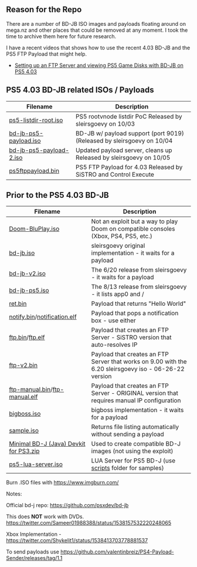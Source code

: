 ## Reason for the Repo

There are a number of BD-JB ISO images and payloads floating around on mega.nz and other places that could be removed at any moment. I took the time to archive them here for future research. 

I have a recent videos that shows how to use the recent 4.03 BD-JB and the PS5 FTP Payload that might help.  

- [Setting up an FTP Server and viewing PS5 Game Disks with BD-JB on PS5 4.03](https://www.youtube.com/watch?v=mhR5FFUAmNU)

## PS5 4.03 BD-JB related ISOs / Payloads 
|Filename   	|Description   	|
|---	|---	|
|[ps5-listdir-root.iso](https://github.com/mbcrump/PS4900Linux/blob/main/bd-j/isos/ps5-listdir-root.iso)   	|PS5 rootvnode listdir PoC Released by sleirsgoevy on 10/03   	|
|[bd-jb-ps5-payload.iso](https://github.com/mbcrump/PS4900Linux/blob/main/bd-j/isos/bd-jb-ps5-payload.iso)   	|BD-JB w/ payload support (port 9019)(Released by sleirsgoevy on 10/04   	|
|[bd-jb-ps5-payload-2.iso](https://github.com/mbcrump/PS4900Linux/blob/main/bd-j/isos/bd-jb-ps5-payload-2.iso)   	|Updated payload server, cleans up Released by sleirsgoevy on 10/05   	|
|[ps5ftppayload.bin](https://github.com/mbcrump/PS4900Linux/blob/main/bd-j/isos/ps5ftppayload.bin)   	|PS5 FTP Payload for 4.03 Released by SiSTRO and Control Execute   	|

## Prior to the PS5 4.03 BD-JB 

|Filename   	|Description   	|
|---	|---	|
|[Doom-BluPlay.iso](https://github.com/mbcrump/PS4900Linux/blob/main/bd-j/isos/Doom-BluPlay.iso)   	|Not an exploit but a way to play Doom on compatible consoles (Xbox, PS4, PS5, etc.)   	|
|[bd-jb.iso](https://github.com/mbcrump/PS4900Linux/blob/main/bd-j/isos/bd-jb.iso)   	|sleirsgoevy original implementation - it waits for a payload   	|
|[bd-jb-v2.iso](https://github.com/mbcrump/PS4900Linux/blob/main/bd-j/isos/bd-jb-v2.iso)   	|The 6/20 release from sleirsgoevy - it waits for a payload   	|
|[bd-jb-ps5.iso](https://github.com/mbcrump/PS4900Linux/blob/main/bd-j/isos/bd-jb-ps5.iso)   	|The 8/13 release from sleirsgoevy - it lists app0 and /   	|
|[ret.bin](https://github.com/mbcrump/PS4900Linux/blob/main/bd-j/isos/ret.bin)   	|Payload that returns "Hello World"   	|
|[notify.bin](https://github.com/mbcrump/PS4900Linux/blob/main/bd-j/isos/notify.bin)/[notification.elf](https://github.com/mbcrump/PS4900Linux/blob/main/bd-j/isos/notification.elf)   	|Payload that pops a notification box - use either 	|
|[ftp.bin](https://github.com/mbcrump/PS4900Linux/blob/main/bd-j/isos/ftp.bin)/[ftp.elf](https://github.com/mbcrump/PS4900Linux/blob/main/bd-j/isos/bd-jb/ftp.elf)   	|Payload that creates an FTP Server - SiSTRO version that auto-resolves IP 	|
|[ftp-v2.bin](https://github.com/mbcrump/PS4900Linux/blob/main/bd-j/isos/ftp-v2.bin)   	|Payload that creates an FTP Server that works on 9.00 with the 6.20 sleirsgoevy iso - 06-26-22 version 	|
|[ftp-manual.bin](https://github.com/mbcrump/PS4900Linux/blob/main/bd-j/isos/ftp-manual.bin)/[ftp-manual.elf](https://github.com/mbcrump/PS4900Linux/blob/main/bd-j/isos/bd-jb/ftp-manual.elf)   	|Payload that creates an FTP Server - ORIGINAL version that requires manual IP configuration 	|
|[bigboss.iso](https://github.com/mbcrump/PS4900Linux/blob/main/bd-j/isos/bigboss.iso)   	|bigboss implementation - it waits for a payload  	|
|[sample.iso](https://github.com/mbcrump/PS4900Linux/blob/main/bd-j/isos/sample.iso)   	|Returns file listing automatically without sending a payload    	|
|[Minimal BD-J (Java) Devkit for PS3.zip](https://github.com/mbcrump/PS4900Linux/blob/main/bd-j/isos/Minimal%20BD-J%20(Java)%20Devkit%20for%20PS3.zip)   	|Used to create compatible BD-J images (not using the exploit)   	|
|[ps5-lua-server.iso](https://github.com/mbcrump/PS4900Linux/blob/main/bd-j/isos/ps5-lua-server.iso)   	|LUA Server for PS5 BD-J (use [scripts](https://github.com/mbcrump/PS4900Linux/tree/main/bd-j/isos/scripts) folder for samples)    	|

Burn .ISO files with https://www.imgburn.com/

Notes:

Official bd-j repo: https://github.com/psxdev/bd-jb

This does **NOT** work with DVDs. https://twitter.com/Sameer01988388/status/1538157532220248065

Xbox Implementation - https://twitter.com/Shykelit1/status/1538413703778881537

To send payloads use https://github.com/valentinbreiz/PS4-Payload-Sender/releases/tag/1.1
